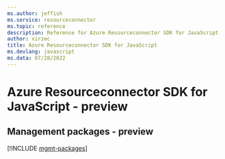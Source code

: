 ```yaml
---
ms.author: jeffish
ms.service: resourceconnector
ms.topic: reference
description: Reference for Azure Resourceconnector SDK for JavaScript
author: xirzec
title: Azure Resourceconnector SDK for JavaScript
ms.devlang: javascript
ms.data: 07/28/2022
---
```

# Azure Resourceconnector SDK for JavaScript - preview

## Management packages - preview
[!INCLUDE [mgmt-packages](resourceconnector-mgmt-index.md)]
